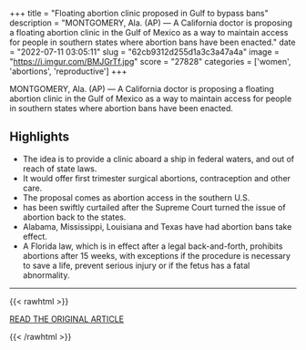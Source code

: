 +++
title = "Floating abortion clinic proposed in Gulf to bypass bans"
description = "MONTGOMERY, Ala. (AP) — A California doctor is proposing a floating abortion clinic in the Gulf of Mexico as a way to maintain access for people in southern states where abortion bans have been enacted."
date = "2022-07-11 03:05:11"
slug = "62cb9312d255d1a3c3a47a4a"
image = "https://i.imgur.com/BMJGrTf.jpg"
score = "27828"
categories = ['women', 'abortions', 'reproductive']
+++

MONTGOMERY, Ala. (AP) — A California doctor is proposing a floating abortion clinic in the Gulf of Mexico as a way to maintain access for people in southern states where abortion bans have been enacted.

## Highlights

- The idea is to provide a clinic aboard a ship in federal waters, and out of reach of state laws.
- It would offer first trimester surgical abortions, contraception and other care.
- The proposal comes as abortion access in the southern U.S.
- has been swiftly curtailed after the Supreme Court turned the issue of abortion back to the states.
- Alabama, Mississippi, Louisiana and Texas have had abortion bans take effect.
- A Florida law, which is in effect after a legal back-and-forth, prohibits abortions after 15 weeks, with exceptions if the procedure is necessary to save a life, prevent serious injury or if the fetus has a fatal abnormality.

---

{{< rawhtml >}}
  <p class="article-category">
    <a target="_blank" href="https://apnews.com/article/abortion-health-reproductive-rights-government-and-politics-bfab2bd6604229d7b2bcad630037c4e8?utm_source=Twitter&amp;utm_medium=AP&amp;utm_campaign=SocialFlow">READ THE ORIGINAL ARTICLE</a>
  </p>
{{< /rawhtml >}}

